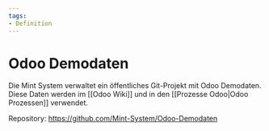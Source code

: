 ```yaml
---
tags:
- Definition
---
```

# Odoo Demodaten

Die Mint System verwaltet ein öffentliches Git-Projekt mit Odoo Demodaten. Diese Daten werden im [[Odoo Wiki]] und in den [[Prozesse Odoo|Odoo Prozessen]] verwendet.

Repository: https://github.com/Mint-System/Odoo-Demodaten